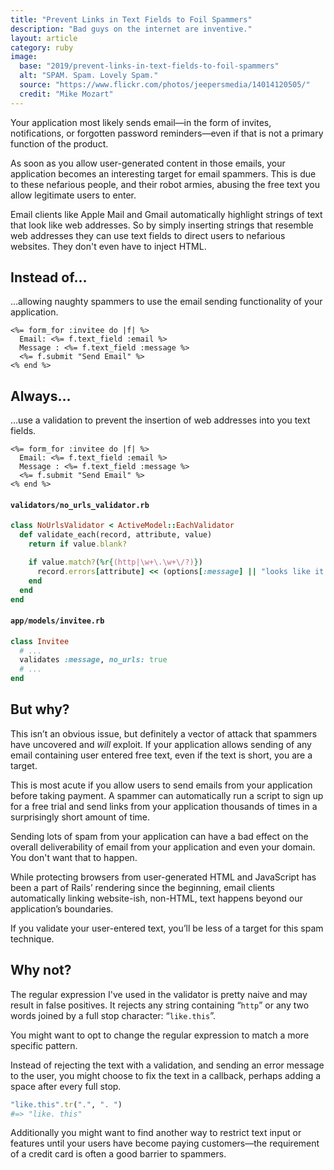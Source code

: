 ```yaml
---
title: "Prevent Links in Text Fields to Foil Spammers"
description: "Bad guys on the internet are inventive."
layout: article
category: ruby
image:
  base: "2019/prevent-links-in-text-fields-to-foil-spammers"
  alt: "SPAM. Spam. Lovely Spam."
  source: "https://www.flickr.com/photos/jeepersmedia/14014120505/"
  credit: "Mike Mozart"
---
```


Your application most likely sends email—in the form of invites, notifications, or forgotten password reminders—even if that is not a primary function of the product.

As soon as you allow user-generated content in those emails, your application becomes an interesting target for email spammers. This is due to these nefarious people, and their robot armies, abusing the free text you allow legitimate users to enter.

Email clients like Apple Mail and Gmail automatically highlight strings of text that look like web addresses. So by simply inserting strings that resemble web addresses they can use text fields to direct users to nefarious websites. They don't even have to inject HTML.


## Instead of…

…allowing naughty spammers to use the email sending functionality of your application.

```erb
<%= form_for :invitee do |f| %>
  Email: <%= f.text_field :email %>
  Message : <%= f.text_field :message %>
  <%= f.submit "Send Email" %>
<% end %>
```


## Always…

…use a validation to prevent the insertion of web addresses into you text fields.

```erb
<%= form_for :invitee do |f| %>
  Email: <%= f.text_field :email %>
  Message : <%= f.text_field :message %>
  <%= f.submit "Send Email" %>
<% end %>
```


#### `validators/no_urls_validator.rb`

```ruby
class NoUrlsValidator < ActiveModel::EachValidator
  def validate_each(record, attribute, value)
    return if value.blank?

    if value.match?(%r{(http|\w+\.\w+\/?)})
      record.errors[attribute] << (options[:message] || "looks like it contains a web address")
    end
  end
end
```


#### `app/models/invitee.rb`

```ruby
class Invitee
  # ...
  validates :message, no_urls: true
  # ...
end
```


## But why?

This isn’t an obvious issue, but definitely a vector of attack that spammers have uncovered and _will_ exploit. If your application allows sending of any email containing user entered free text, even if the text is short, you are a target.

This is most acute if you allow users to send emails from your application before taking payment. A spammer can automatically run a script to sign up for a free trial and send links from your application thousands of times in a surprisingly short amount of time.

Sending lots of spam from your application can have a bad effect on the overall deliverability of email from your application and even your domain. You don't want that to happen.

While protecting browsers from user-generated HTML and JavaScript has been a part of Rails’ rendering since the beginning, email clients automatically linking website-ish, non-HTML, text happens beyond our application’s boundaries.

If you validate your user-entered text, you’ll be less of a target for this spam technique.


## Why not?

The regular expression I've used in the validator is pretty naive and may result in false positives. It rejects any string containing “`http`” or any two words joined by a full stop character: “`like.this`”.

You might want to opt to change the regular expression to match a more specific pattern.

Instead of rejecting the text with a validation, and sending an error message to the user, you might choose to fix the text in a callback, perhaps adding a space after every full stop.

```ruby
"like.this".tr(".", ". ")
#=> "like. this"
```

Additionally you might want to find another way to restrict text input or features until your users have become paying customers—the requirement of a credit card is often a good barrier to spammers.

